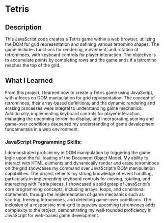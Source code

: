 # Tetris

## Description

This JavaScript code creates a Tetris game within a web browser, utilizing the DOM for grid representation and defining various tetromino shapes. The game includes functions for rendering, movement, and rotation of tetrominoes, with keyboard controls for player interaction. The objective is to accumulate points by completing rows and the game ends if a tetromino reaches the top of the grid.

## What I Learned

From this project, I learned how to create a Tetris game using JavaScript, with a focus on DOM manipulation for grid representation. The concept of tetrominoes, their array-based definitions, and the dynamic rendering and erasing processes were integral to understanding game mechanics. Additionally, implementing keyboard controls for player interaction, managing the upcoming tetromino display, and incorporating scoring and game-over conditions deepened my understanding of game development fundamentals in a web environment.

### JavaScript Programming Skills:

I demonstrated proficiency in DOM manipulation by triggering the game logic upon the full loading of the Document Object Model.
My ability to interact with HTML elements and dynamically render and erase tetrominoes on the grid showcases my command over JavaScript's DOM manipulation capabilities.
The project reflects my strong knowledge of event handling, particularly in implementing keyboard controls for moving, rotating, and interacting with Tetris pieces.
I showcased a solid grasp of JavaScript's core programming concepts, including arrays, loops, and conditional statements, through the implementation of game mechanics such as scoring, freezing tetrominoes, and detecting game-over conditions.
The inclusion of a responsive mini-grid to preview upcoming tetrominoes adds complexity to the project, demonstrating my well-rounded proficiency in JavaScript for web-based game development.
